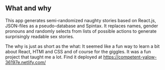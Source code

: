 ## What and why
This app generates semi-randomized naughty stories based on React.js, JSON-files as a pseudo-database and Spintax. It replaces names, gender pronouns and randomly selects from lists of possible actions to generate surprisingly readable sex stories. 

The why is just as short as the what: It seemed like a fun way to learn a bit about React, HTMl and CSS and of course for the giggles. It was a fun project that taught me a lot. Find it deployed at https://competent-yalow-36197e.netlify.com/
